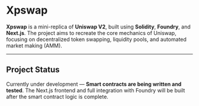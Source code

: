 # Xpswap

**Xpswap** is a mini-replica of **Uniswap V2**, built using **Solidity**, **Foundry**, and **Next.js**. The project aims to recreate the core mechanics of Uniswap, focusing on decentralized token swapping, liquidity pools, and automated market making (AMM). 

---

## **Project Status**
Currently under development — **Smart contracts are being written and tested**. The Next.js frontend and full integration with Foundry will be built after the smart contract logic is complete.
